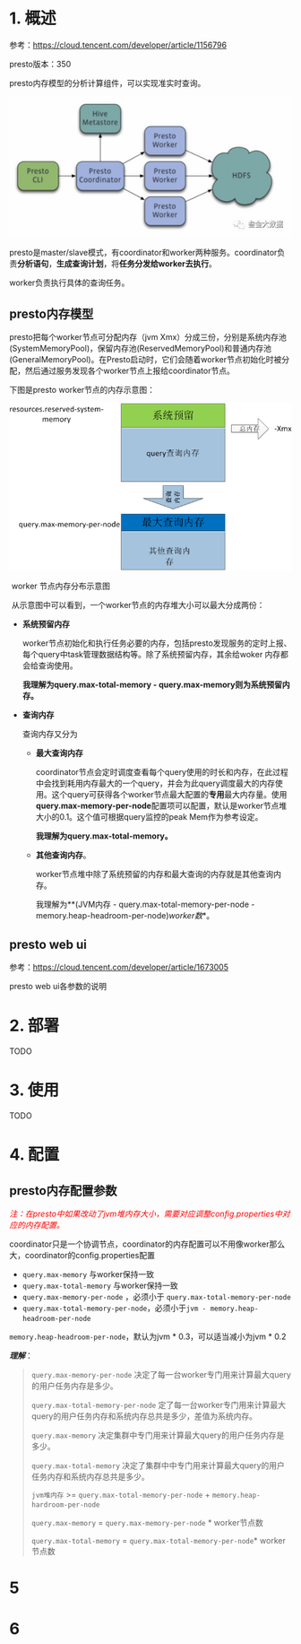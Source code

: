 # 1. 概述

参考：https://cloud.tencent.com/developer/article/1156796

presto版本：350

presto内存模型的分析计算组件，可以实现准实时查询。

![img](presto笔记.assets/5d37197b0001651c05670283.jpg)

presto是master/slave模式，有coordinator和worker两种服务。coordinator负责**分析语句**，**生成查询计划**，将**任务分发给worker去执行**。

worker负责执行具体的查询任务。

## presto内存模型

presto把每个worker节点可分配内存（jvm Xmx）分成三份，分别是系统内存池(SystemMemoryPool)，保留内存池(ReservedMemoryPool)和普通内存池(GeneralMemoryPool)。在Presto启动时，它们会随着worker节点初始化时被分配，然后通过服务发现各个worker节点上报给coordinator节点。

下图是presto worker节点的内存示意图：



![img](presto笔记.assets/o8lepm0yem.png)

​																									worker   节点内存分布示意图

​       从示意图中可以看到，一个worker节点的内存堆大小可以最大分成两份：

- **系统预留内存**

  worker节点初始化和执行任务必要的内存，包括presto发现服务的定时上报、每个query中task管理数据结构等。除了系统预留内存，其余给woker 内存都会给查询使用。

  **我理解为query.max-total-memory - query.max-memory则为系统预留内存。**

- **查询内存**

  查询内存又分为

  - **最大查询内存**

    coordinator节点会定时调度查看每个query使用的时长和内存，在此过程中会找到耗用内存最大的一个query，并会为此query调度最大的内存使用。这个query可获得各个worker节点最大配置的**专用**最大内存量。使用**query.max-memory-per-node**配置项可以配置，默认是worker节点堆大小的0.1。这个值可根据query监控的peak Mem作为参考设定。

    **我理解为query.max-total-memory。**

  - **其他查询内存**。

    worker节点堆中除了系统预留的内存和最大查询的内存就是其他查询内存。

    我理解为**(JVM内存 - query.max-total-memory-per-node - memory.heap-headroom-per-node)*worker数**。

## presto web ui

参考：https://cloud.tencent.com/developer/article/1673005

presto web ui各参数的说明

# 2. 部署

TODO

# 3. 使用

TODO

# 4. 配置

## presto内存配置参数

<font color=red>*注：在presto中如果改动了jvm堆内存大小，需要对应调整config.properties中对应的内存配置。*</font>

coordinator只是一个协调节点，coordinator的内存配置可以不用像worker那么大，coordinator的config.properties配置

- `query.max-memory` 与worker保持一致
- `query.max-total-memory` 与worker保持一致
- `query.max-memory-per-node` ，必须小于 `query.max-total-memory-per-node`
- `query.max-total-memory-per-node`，必须小于`jvm - memory.heap-headroom-per-node `

`memory.heap-headroom-per-node`，默认为jvm * 0.3，可以适当减小为jvm * 0.2

***理解***：

> `query.max-memory-per-node` 决定了每一台worker专门用来计算最大query的用户任务内存是多少。
>
> `query.max-total-memory-per-node` 定了每一台worker专门用来计算最大query的用户任务内存和系统内存总共是多少，差值为系统内存。
>
> `query.max-memory` 决定集群中专门用来计算最大query的用户任务内存是多少。
>
> `query.max-total-memory`  决定了集群中中专门用来计算最大query的用户任务内存和系统内存总共是多少。
>
> 
>
> `jvm堆内存` >= `query.max-total-memory-per-node` + `memory.heap-hardroom-per-node`
>
> `query.max-memory` = `query.max-memory-per-node`  * worker节点数
>
> `query.max-total-memory` = `query.max-total-memory-per-node`* worker节点数

# 5

# 6







